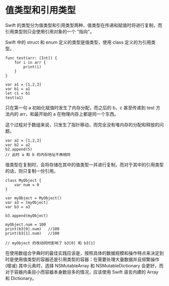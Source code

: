 # 值类型和引用类型

Swift 的类型分为值类型和引用类型两种，值类型在传递和赋值时将进行复制，而引用类型则只会使用引用对象的一个 "指向"。

Swift 中的 struct 和 enum 定义的类型是值类型，使用 class 定义的为引用类型。

	func test(arr: [Int]) {
	    for i in arr {
	        print(i)
	    }
	}
	
	var a1 = [1,2,3]
	var b1 = a1
	let c1 = b1
	test(a1)
	
只在第一句 a 初始化赋值时发生了内存分配，而之后的 b，c 甚至传递到 test 方法内的 arr，和最开始的 a 在物理内存上都是同一个东西。

这个过程对于数组来说，只发生了指针移动，而完全没有堆内存的分配和释放的问题。

	var a2 = [1,2,3]
	var b2 = a2
	b2.append(5)
	// 此时 a 和 b 的内存地址不再相同
	
值类型在复制时，会将存储在其中的值类型一并进行复制，而对于其中的引用类型的话，则只复制一份引用。

	class MyObject {
	    var num = 0
	}
	
	var myObject = MyObject()
	var a3 = [myObject]
	var b3 = a3
	
	b3.append(myObject)
	
	myObject.num = 100
	print(b3[0].num)   //100
	print(b3[1].num)   //100
	
	// myObject 的改动同时影响了 b3[0] 和 b3[1]

在使用数组合字典时的最佳实践应该是，按照具体的数据规模和操作特点来决定到时是使用值类型的容器还是引用类型的容器：在需要处理大量数据并且频繁操作 (增减) 其中元素时，选择 NSMutableArray 和 NSMutableDictionary 会更好，而对于容器内条目小而容器本身数目多的情况，应该使用 Swift 语言内建的 Array 和 Dictionary。